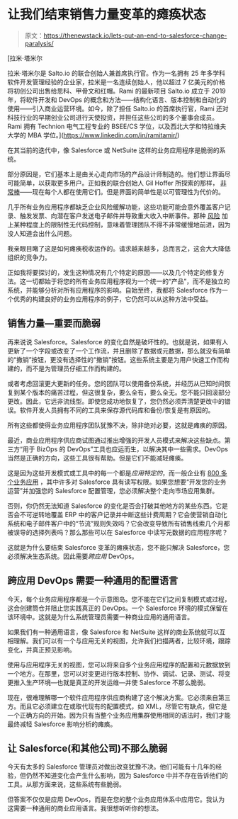 # 让我们结束销售力量变革的瘫痪状态

> 原文：<https://thenewstack.io/lets-put-an-end-to-salesforce-change-paralysis/>

[](https://www.linkedin.com/in/ramitamir/)

 [拉米·塔米尔

拉米·塔米尔是 Salto.io 的联合创始人兼首席执行官。作为一名拥有 25 年多学科软件开发管理经验的企业家，拉米是一名连续创始人，他以超过 7 亿美元的价格将初创公司出售给思科、甲骨文和红帽。Rami 的最新项目 Salto.io 成立于 2019 年，将软件开发和 DevOps 的概念和方法——结构化语言、版本控制和自动化的使用——引入商业运营环境。如今，除了担任 Salto.io 的首席执行官，Rami 还对科技行业的早期创业公司进行天使投资，并担任这些公司的多个董事会成员。Rami 拥有 Technion 电气工程专业的 BSEE/CS 学位，以及西北大学和特拉维夫大学的 MBA 学位。](https://www.linkedin.com/in/ramitamir/) [](https://www.linkedin.com/in/ramitamir/)

在其当前的迭代中，像 Salesforce 或 NetSuite 这样的业务应用程序是脆弱的系统。

部分原因是，它们基本上是由关心走向市场的产品设计师制造的。他们想让界面尽可能简单，以获取更多用户。正如我的联合创始人 Gil Hoffer 所探索的那样， [非常棒](https://www.salto.io/blog/no-code-developmental-challenges)——现在每个人都在使用它们。但是界面的简单性是以可管理性为代价的。

几乎所有业务应用程序都缺乏企业风险缓解功能，这些功能可能会意外覆盖客户记录、触发发票、向潜在客户发送电子邮件并导致重大收入中断事件。那种 [风险](https://www.salto.io/blog/business-applications-are-a-product-you-are-an-engineer-and-this-is-your-call-to-action) 加上某种程度上的限制性无代码控制，意味着管理团队不得不非常缓慢地前进，因为没人知道会出什么问题。

我亲眼目睹了这是如何瘫痪税收运作的。请求越来越多，总而言之，这会大大降低组织的竞争力。

正如我将要探讨的，发生这种情况有几个特定的原因——以及几个特定的修复方法。这一切都始于将您的所有业务应用程序视为一个统一的“产品”，而不是独立的系统，并能够分析对所有应用程序的影响。自始至终，我都将 Salesforce 作为一个优秀的构建良好的业务应用程序的例子，它仍然可以从这种方法中受益。

## 销售力量—重要而脆弱

再来说说 Salesforce。Salesforce 的变化自然是破坏性的。也就是说，如果有人更新了一个字段或改变了一个工作流，并且删除了数据或元数据，那么就没有简单的“撤销”按钮，更没有选择性的“撤销”按钮。这些系统主要是为用户快速工作而构建的，而不是为管理员仔细工作而构建的。

或者考虑回滚更大更新的任务。您的团队可以使用备份系统，并经历从已知时间恢复到某个版本的痛苦过程，但这很复杂，要么全有，要么全无。您不能只回滚部分更改。因此，它远非流线型。即使您成功地恢复了，您仍然必须弄清楚更改中的错误。软件开发人员拥有不同的工具来保存源代码库和备份/恢复是有原因的。

所有这些都使得业务应用程序团队犹豫不决，除非绝对必要，这就是瘫痪的原因。

最近，商业应用程序供应商试图通过推出增强的开发人员模式来解决这些缺点。第三方“用于 BizOps 的 DevOps”工具也应运而生，以解决其中一些需求。DevOps 当然是正确的方向，这些工具很有帮助。但是它们不能减轻瘫痪。

这是因为这些开发模式或工具中的每一个都是*应用特定的*，而一般企业有 [800 多个业务应用](https://www.mulesoft.com/lp/reports/connectivity-benchmark) ，其中许多对 Salesforce 具有读写权限。如果您想要“开发您的业务运营”并加强您的 Salesforce 配置管理，您必须解决整个走向市场应用集群。

否则，你仍然无法知道 Salesforce 的变化是否会打破其他地方的某些东西。它是否会不可逆转地覆盖 ERP 中的客户记录并中断这些计费周期？它会使营销自动化系统和电子邮件客户中的“节流”规则失效吗？它会改变导致所有销售线索几个月都被误导的选择列表吗？那么那些可以在 Salesforce 中读写元数据的应用程序呢？

这就是为什么要结束 Salesforce 变革的瘫痪状态，您不能只解决 Salesforce，您必须解决生态系统。因此需要*跨应用* DevOps。

## 跨应用 DevOps 需要一种通用的配置语言

今天，每个业务应用程序都是一个示意图岛。您不能在它们之间复制模式或过程，这会创建筒仓并阻止您实践真正的 DevOps。一个 Salesforce 环境的模式保留在该环境中。这就是为什么系统管理员需要一种商业应用的通用语言。

如果我们有一种通用语言，像 Salesforce 和 NetSuite 这样的商业系统就可以互相理解。我们可以有一个与应用无关的视图，允许我们扫描两者，比较环境，跟踪变化，并真正预见影响。

使用与应用程序无关的视图，您可以将来自多个业务应用程序的配置和元数据放到一个地方。在那里，您可以对变更进行版本控制、协作、调试、记录、测试、将变更推入生产环境—也就是真正的开发运维—并使 Salesforce 不那么脆弱。

现在，很难理解哪一个软件应用程序供应商构建了这个解决方案。它必须来自第三方。而且它必须建立在或取代现有的配置模式，如 XML，尽管它有缺点，但它是一个正确方向的开始。因为只有当整个业务应用集群使用相同的语法时，我们才能最终减轻 Salesforce 影响分析的瘫痪。

## 让 Salesforce(和其他公司)不那么脆弱

今天有太多的 Salesforce 管理员对做出改变犹豫不决。他们可能有十几年的经验，但仍然不知道变化会产生什么影响，因为 Salesforce 中并不存在告诉他们的工具。从那方面来说，这些系统有些脆弱。

但答案不仅仅是应用 DevOps，而是在您的整个业务应用体系中应用它。我认为这需要一种通用的商业应用语言。我很想听听你的想法。

<svg xmlns:xlink="http://www.w3.org/1999/xlink" viewBox="0 0 68 31" version="1.1"><title>Group</title> <desc>Created with Sketch.</desc></svg>